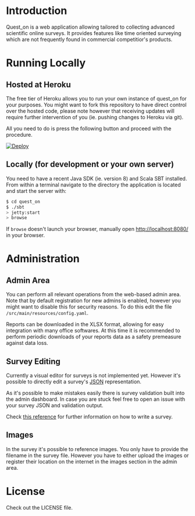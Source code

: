 # Introduction
Quest_on is a web application allowing tailored to collecting advanced scientific online surveys.
It provides features like time oriented surveying which are not frequently found in commercial
competitior's products.

# Running Locally
## Hosted at Heroku
The free tier of Heroku allows you to run your own instance of quest_on for your purposes.
You might want to fork this repository to have direct control over the hosted code, please
note however that receiving updates will require further intervention of you (ie. pushing changes to Heroku via git).

All you need to do is press the following button and proceed with the procedure.

[![Deploy](https://www.herokucdn.com/deploy/button.svg)](https://heroku.com/deploy)

## Locally (for development or your own server)
You need to have a recent Java SDK (ie. version 8) and Scala SBT installed.
From within a terminal navigate to the directory the application is located and start the server with:

```sh
$ cd quest_on
$ ./sbt
> jetty:start
> browse
```

If `browse` doesn't launch your browser, manually open [http://localhost:8080/](http://localhost:8080/) in your browser.

# Administration
## Admin Area
You can perform all relevant operations from the web-based admin area.
Note that by default registration for new admins is enabled, however you might want to disable this for 
security reasons. To do this edit the file `/src/main/resources/config.yaml`.

Reports can be downloaded in the XLSX format, allowing for easy integration with many office softwares.
At this time it is recommended to perform periodic downloads of your reports data as a safety premeasure against data loss.

## Survey Editing
Currently a visual editor for surveys is not implemented yet.
However it's possible to directly edit a survey's [JSON](https://en.wikipedia.org/wiki/JSON) representation.

As it's possible to make mistakes easily there is survey validation built into the admin dashboard.
In case you are stuck feel free to open an issue with your survey JSON and validation output.

Check [this reference](https://github.com/evotopid/quest_on/docs/survey_json.md) for further information on how to write a survey.

## Images
In the survey it's possible to reference images. You only have to provide the filename in the survey file.
However you have to either upload the images or register their location on the internet in the images section in the
admin area.

# License
Check out the LICENSE file.
